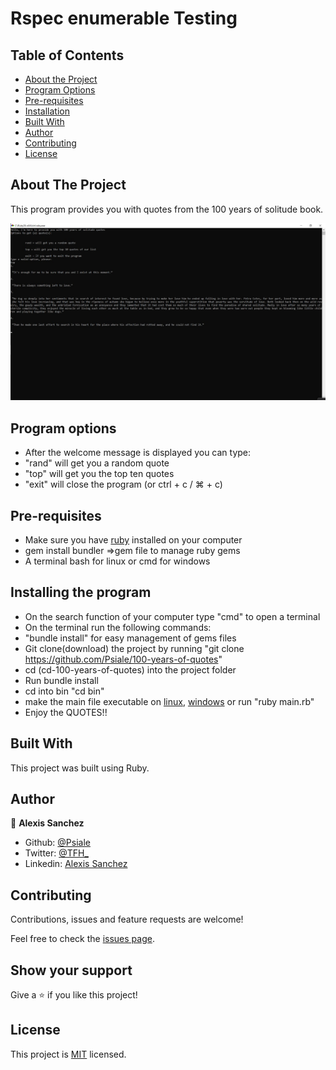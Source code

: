 # Rspec enumerable Testing
<!-- TABLE OF CONTENTS -->
## Table of Contents

* [About the Project](#about-the-project)
* [Program Options](#program-options)
* [Pre-requisites](#pre-requisites)
* [Installation](#installing-the-program)
* [Built With](#built-with)
* [Author](#author)
* [Contributing](#contributing)
* [License](#license)



<!-- ABOUT THE PROJECT -->
## About The Project

This program provides you with quotes from the 100 years of solitude book.

![screenshot](./assets/project.jpeg)
 
## Program options
 - After the welcome message is displayed you can type: 
 - "rand" will get you a random quote
 - "top" will get you the top ten quotes 
 - "exit" will close the program (or ctrl + c / ⌘ + c)

## Pre-requisites
- Make sure you have [ruby](https://rubyinstaller.org) installed 
on your computer
- gem install bundler =>gem file to manage ruby gems
- A terminal bash for linux or cmd for windows

 ## Installing the program
- On the search function of your computer type "cmd" to open a terminal
- On the terminal run the following commands: 
-   "bundle install" for easy management of gems files
- Git clone(download) the project by running "git clone https://github.com/Psiale/100-years-of-quotes"
- cd (cd-100-years-of-quotes) into the project folder
- Run bundle install
- cd into bin "cd bin"
- make the main file executable on [linux](https://commandercoriander.net/blog/2013/02/16/making-a-ruby-script-executable/), [windows](https://stackoverflow.com/questions/1422380/how-to-i-launch-a-ruby-script-from-the-command-line-by-just-its-name)  or run "ruby main.rb"
- Enjoy the QUOTES!!


## Built With
This project was built using Ruby. 


## Author

👤 **Alexis Sanchez**
- Github: [@Psiale](https://github.com/Psiale)
- Twitter: [@TFH_](https://twitter.com/TFH_)
- Linkedin: [Alexis Sanchez](https://www.linkedin.com/in/alexis-sanchez-dev/)

## Contributing 

Contributions, issues and feature requests are welcome!

Feel free to check the [issues page](https://github.com/Psiale/100-years-of-quotes/issues).

## Show your support

Give a ⭐️ if you like this project!

## License

This project is [MIT](lic.url) licensed.

